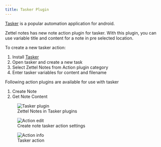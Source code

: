 ```yaml
---
title: Tasker Plugin
---
```


[Tasker](https://play.google.com/store/apps/details?id=net.dinglisch.android.taskerm) is a popular automation application for android. 

Zettel notes has new note action plugin for tasker. With this plugin, you can use variable title and content for a note in pre selected location.

To create a new tasker action:

1. Install [Tasker](https://play.google.com/store/apps/details?id=net.dinglisch.android.taskerm)
2. Open tasker and create a new task
3. Select Zettel Notes from Action plugin category
4. Enter tasker variables for content and filename

Following action plugins are available for use with tasker

1. Create Note
2. Get Note Content

<figure>
<img src="/assets/img/tasker_action.png" alt="Tasker plugin"/>
 <figcaption>Zettel Notes in Tasker plugins</figcaption>
</figure>

<figure>
<img src="/assets/img/tasker_create_note_edit.png" alt="Action edit"/>
 <figcaption>Create note tasker action settings</figcaption>
</figure>

<figure>
<img src="/assets/img/tasker_create_note_info.png" alt="Action info"/>
 <figcaption>Tasker action</figcaption>
</figure>
